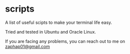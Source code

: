 # scripts

A list of useful scipts to make your terminal life easy.

Tried and tested in Ubuntu and Oracle Linux.

If you are facing any problems, you can reach out to me on zaphap01@gmail.com
